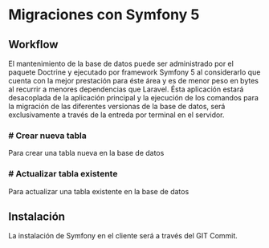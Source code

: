 # Migraciones con Symfony 5

## Workflow
El mantenimiento de la base de datos puede ser administrado por el paquete Doctrine y ejecutado por framework Symfony 5 al considerarlo que cuenta con la mejor prestación para éste área y es de menor peso en bytes al recurrir a menores dependencias que Laravel. Ésta aplicación estará desacoplada de la aplicación principal y la ejecución de los comandos para la migración de las diferentes versionas de la base de datos, será exclusivamente a través de la entreda por terminal en el servidor.

### # Crear nueva tabla
Para crear una tabla nueva en la base de datos

### # Actualizar tabla existente
Para actualizar una tabla existente en la base de datos

## Instalación
La instalación de Symfony en el cliente será a través del GIT Commit.
